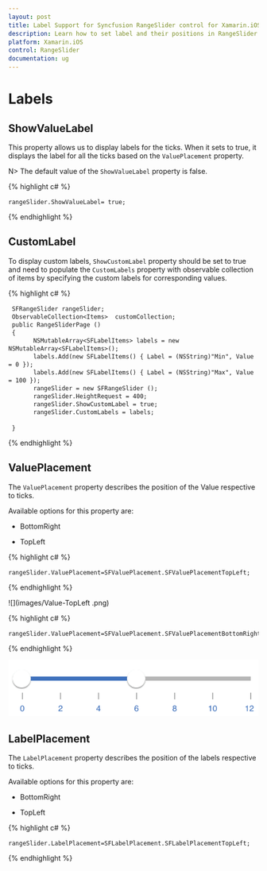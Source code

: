 ```yaml
---
layout: post
title: Label Support for Syncfusion RangeSlider control for Xamarin.iOS
description: Learn how to set label and their positions in RangeSlider control
platform: Xamarin.iOS
control: RangeSlider
documentation: ug
---
```


# Labels

## ShowValueLabel

This property allows us to display labels for the ticks. When it sets to true, it displays the label for all the ticks based on the `ValuePlacement` property.

N> The default value of the `ShowValueLabel` property is false.

{% highlight c# %}

	rangeSlider.ShowValueLabel= true;

{% endhighlight %}

## CustomLabel

To display custom labels, `ShowCustomLabel` property should be set to true and need to populate the `CustomLabels` property with observable collection of items by specifying the custom labels for corresponding values.

{% highlight c# %}
	
	 SFRangeSlider rangeSlider; 
	 ObservableCollection<Items>  customCollection;
	 public RangeSliderPage ()
     {
           NSMutableArray<SFLabelItems> labels = new NSMutableArray<SFLabelItems>();
		   labels.Add(new SFLabelItems() { Label = (NSString)"Min", Value = 0 });
		   labels.Add(new SFLabelItems() { Label = (NSString)"Max", Value = 100 });
		   rangeSlider = new SFRangeSlider ();
           rangeSlider.HeightRequest = 400;
           rangeSlider.ShowCustomLabel = true;
           rangeSlider.CustomLabels = labels;

	 }

{% endhighlight %}


## ValuePlacement

The `ValuePlacement` property describes the position of the Value respective to ticks. 

Available options for this property are:

* BottomRight

* TopLeft

{% highlight c# %}

	rangeSlider.ValuePlacement=SFValuePlacement.SFValuePlacementTopLeft;

{% endhighlight %}

![](images/Value-TopLeft .png)


{% highlight c# %}

	rangeSlider.ValuePlacement=SFValuePlacement.SFValuePlacementBottomRight;

{% endhighlight %}

![](images/Value-BottomRight.png)

## LabelPlacement

The `LabelPlacement` property describes the position of the labels respective to ticks. 

Available options for this property are:

* BottomRight

* TopLeft

{% highlight c# %}

	rangeSlider.LabelPlacement=SFLabelPlacement.SFLabelPlacementTopLeft;

{% endhighlight %}
